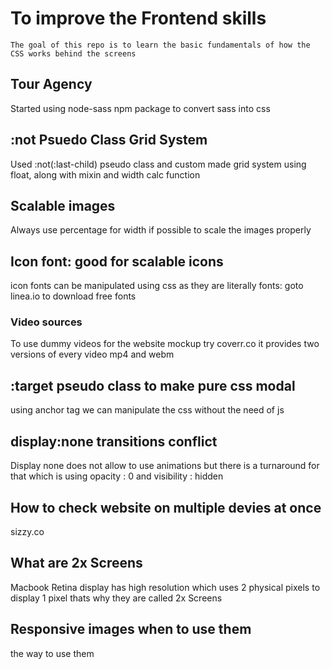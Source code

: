 # To improve the Frontend skills

    The goal of this repo is to learn the basic fundamentals of how the CSS works behind the screens

## Tour Agency
 Started using node-sass npm package to convert sass into css

## :not Psuedo Class Grid System

Used :not(:last-child) pseudo class and custom made grid system using float, along with mixin and width calc function

## Scalable images
 Always use percentage for width if possible to scale the images properly

## Icon font:  good for scalable icons
icon fonts can be manipulated using css as they are literally fonts: goto linea.io to download free fonts

### Video sources
To use dummy videos for the website mockup try coverr.co it provides two versions of every video mp4 and webm

## :target pseudo class to make pure css modal
using anchor tag we can manipulate the css without the need of js

## display:none transitions conflict
Display none does not allow to use animations but there is a turnaround for that which is using opacity : 0 and visibility : hidden

## How to check website on multiple devies at once
sizzy.co

## What are 2x Screens
Macbook Retina display has high resolution which uses 2 physical pixels to display 1 pixel thats why they are called 2x Screens

## Responsive images when to use them
the way to use them
